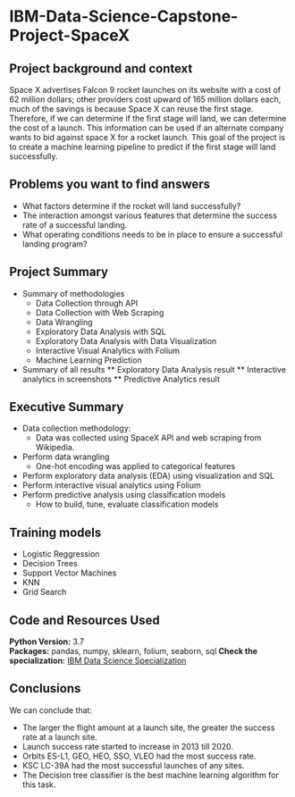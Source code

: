 # IBM-Data-Science-Capstone-Project-SpaceX

##  Project background and context

Space X advertises Falcon 9 rocket launches on its website with a cost of 62 million dollars; 
other providers cost upward of 165 million dollars each, much of the savings is because Space 
X can reuse the first stage. Therefore, if we can determine if the first stage will land, we can 
determine the cost of a launch. This information can be used if an alternate company wants to 
bid against space X for a rocket launch. This goal of the project is to create a machine learning 
pipeline to predict if the first stage will land successfully.


## Problems you want to find answers
  * What factors determine if the rocket will land successfully?
  * The interaction amongst various features that determine the success rate of a successful 
landing.
  * What operating conditions needs to be in place to ensure a successful landing program?
  
## Project Summary

  * Summary of methodologies
      * Data Collection through API
      * Data Collection with Web Scraping
      * Data Wrangling
      * Exploratory Data Analysis with SQL
      * Exploratory Data Analysis with Data Visualization
      * Interactive Visual Analytics with Folium
      * Machine Learning Prediction
  * Summary of all results
      ** Exploratory Data Analysis result
      ** Interactive analytics in screenshots
      ** Predictive Analytics result

## Executive Summary
  * Data collection methodology:
    * Data was collected using SpaceX API and web scraping from Wikipedia.
  * Perform data wrangling
    * One-hot encoding was applied to categorical features
  * Perform exploratory data analysis (EDA) using visualization and SQL
  * Perform interactive visual analytics using Folium 
  * Perform predictive analysis using classification models
    * How to build, tune, evaluate classification models
  
## Training models 

  * Logistic Reggression 
  * Decision Trees
  * Support Vector Machines
  * KNN
  * Grid Search

## Code and Resources Used 
**Python Version:** 3.7  
**Packages:** pandas, numpy, sklearn, folium, seaborn, sql
**Check the specialization:** [IBM Data Science Specialization](https://www.coursera.org/professional-certificates/ibm-data-science?utm_source=gg&utm_medium=sem&campaignid=2087860785&utm_campaign=10-IBM-Data-Science-ROW&utm_content=B2C&adgroupid=79675709271&device=c&keyword=ibm%20data%20science&matchtype=b&network=g&devicemodel=&adpostion=&creativeid=489197596485&hide_mobile_promo&gclid=CjwKCAjwv-GUBhAzEiwASUMm4r7RmgEdw47TtLkxoXDQwDN9-0BGJq8gz8bESq0N2slU4m3v46c5pBoCV1IQAvD_BwE)

## Conclusions

We can conclude that:
  * The larger the flight amount at a launch site, the greater the success rate at a 
  launch site.
  * Launch success rate started to increase in 2013 till 2020.
  * Orbits ES-L1, GEO, HEO, SSO, VLEO had the most success rate.
  * KSC LC-39A had the most successful launches of any sites.
  * The Decision tree classifier is the best machine learning algorithm for this task.




